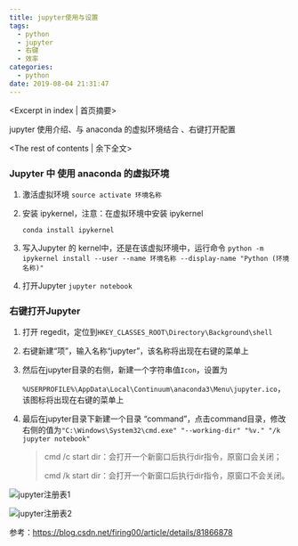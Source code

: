 ```yaml
---
title: jupyter使用与设置
tags:
  - python
  - jupyter
  - 右键
  - 效率
categories:
  - python
date: 2019-08-04 21:31:47
---
```

<Excerpt in index | 首页摘要> 

jupyter 使用介绍、与 anaconda 的虚拟环境结合 、右键打开配置

<!-- more -->
<The rest of contents | 余下全文>



### Jupyter 中 使用 anaconda 的虚拟环境

1. 激活虚拟环境 `source activate 环境名称`

2. 安装 ipykernel，注意：在虚拟环境中安装 ipykernel

   `conda install ipykernel`

3. 写入Jupyter 的 kernel中，还是在该虚拟环境中，运行命令 `python -m ipykernel install --user --name 环境名称 --display-name "Python (环境名称)"`

4. 打开Jupyter `jupyter notebook`



### 右键打开Jupyter

1. 打开 regedit，定位到`HKEY_CLASSES_ROOT\Directory\Background\shell`

2. 右键新建“项”，输入名称“jupyter”，该名称将出现在右键的菜单上

3. 然后在jupyter目录的右侧，新建一个字符串值`Icon`，设置为

   `%USERPROFILE%\AppData\Local\Continuum\anaconda3\Menu\jupyter.ico`，该图标将出现在右键的菜单上

4. 最后在jupyter目录下新建一个目录 “command”，点击command目录，修改右侧的值为`"C:\Windows\System32\cmd.exe" "--working-dir" "%v." "/k jupyter notebook"`

   > cmd /c start dir：会打开一个新窗口后执行dir指令，原窗口会关闭；
   >
   > cmd /k start dir：会打开一个新窗口后执行dir指令，原窗口不会关闭。

![jupyter注册表1](./jupyter注册表1.jpg)

![jupyter注册表2](./jupyter注册表2.jpg)

参考：https://blog.csdn.net/firing00/article/details/81866878